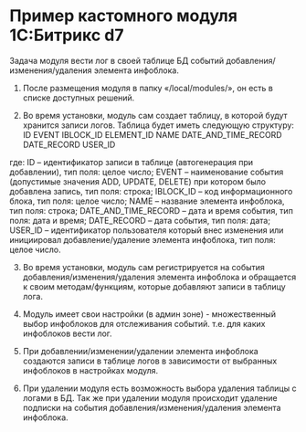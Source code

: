 # Пример кастомного модуля 1C:Битрикс d7 

Задача модуля вести лог в своей таблице БД событий добавления/изменения/удаления элемента инфоблока.

1.	После размещения модуля в папку «/local/modules/», он есть в списке доступных решений.

2.	Во время установки, модуль сам создает таблицу, в которой будут хранится записи логов. 
Таблица будет иметь следующую структуру:
ID	EVENT	IBLOCK_ID	ELEMENT_ID	NAME	DATE_AND_TIME_RECORD	DATE_RECORD	USER_ID

где:
ID – идентификатор записи в таблице (автогенерация при добавлении), тип поля: целое число;
EVENT – наименование события (допустимые значения ADD, UPDATE, DELETE) при котором было добавлена запись, тип поля: строка;
IBLOCK_ID – код информационного блока, тип поля: целое число;
NAME – название элемента инфоблока, тип поля: строка;
DATE_AND_TIME_RECORD – дата и время события, тип поля: дата и время;
DATE_RECORD – дата события, тип поля: дата;
USER_ID – идентификатор пользователя который внес изменения или инициировал добавление/удаление элемента инфоблока, тип поля: целое число.

3.	Во время установки, модуль сам регистрируется на события добавления/изменения/удаления элемента инфоблока и обращается к своим методам/функциям, которые добавляют записи в таблицу лога.

4.	Модуль имеет свои настройки (в админ зоне) - множественный выбор инфоблоков для отслеживания событий. т.е. для каких инфоблоков вести лог.

5.	При добавлении/изменении/удалении элемента инфоблока создаются записи в таблице логов в зависимости от выбранных инфоблоков в настройках модуля.

6.	При удалении модуля есть возможность выбора удаления таблицы с логами в БД. Так же при удалении модуля происходит удаление подписки на события добавления/изменения/удаления элемента инфоблока.
